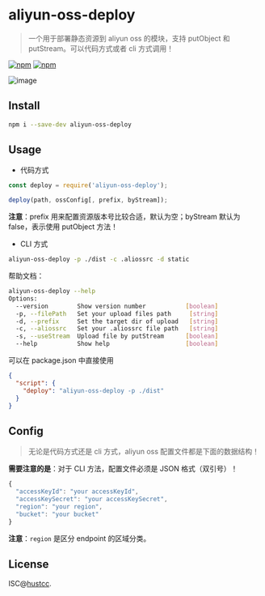 # aliyun-oss-deploy

> 一个用于部署静态资源到 aliyun oss 的模块，支持 putObject 和 putStream。可以代码方式或者 cli 方式调用！

[![npm](https://img.shields.io/npm/v/aliyun-oss-deploy.svg)](https://www.npmjs.com/package/aliyun-oss-deploy)
[![npm](https://img.shields.io/npm/dm/aliyun-oss-deploy.svg)](https://www.npmjs.com/package/aliyun-oss-deploy)

![image](https://user-images.githubusercontent.com/7856674/40217123-aa5df822-5a9d-11e8-8b2d-5488967e3fcc.png)

## Install

```bash
npm i --save-dev aliyun-oss-deploy
```


## Usage

 - 代码方式

```js
const deploy = require('aliyun-oss-deploy');

deploy(path, ossConfig[, prefix, byStream]);
```

**注意**：prefix 用来配置资源版本号比较合适，默认为空；byStream 默认为 false，表示使用 putObject 方法！


 - CLI 方式

```bash
aliyun-oss-deploy -p ./dist -c .aliossrc -d static
```

帮助文档：

```bash
aliyun-oss-deploy --help
Options:
  --version        Show version number           [boolean]
  -p, --filePath   Set your upload files path     [string]
  -d, --prefix     Set the target dir of upload   [string]
  -c, --aliossrc   Set your .aliossrc file path   [string]
  -s, --useStream  Upload file by putStream      [boolean]
  --help           Show help                     [boolean]
```


可以在 package.json 中直接使用

```json
{
  "script": {
    "deploy": "aliyun-oss-deploy -p ./dist"
  }
}
```


## Config

> 无论是代码方式还是 cli 方式，aliyun oss 配置文件都是下面的数据结构！

**需要注意的是**：对于 CLI 方法，配置文件必须是 JSON 格式（双引号）！


```js
{
  "accessKeyId": "your accessKeyId",
  "accessKeySecret": "your accessKeySecret",
  "region": "your region",
  "bucket": "your bucket"
}
```

**注意**：`region` 是区分 endpoint 的区域分类。


## License

ISC@[hustcc](https://github.com/hustcc).
